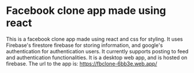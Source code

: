# Facebook clone app made using react
This is a facebook clone app made using react and css for styling.
It uses Firebase's firestore firebase for storing information, and google's authentication for authentication users. 
It currently supports posting to feed and authentication functionalities. 
It is a desktop web app, and is hosted on firebase. The url to the app is: https://fbclone-6bb3e.web.app/
